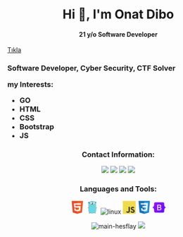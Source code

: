 <h1 align="center">Hi 👋, I'm Onat Dibo</h1>
<h4 align="center" >21 y/o Software Developer </h2>

<a href="https://github.com/main-hesflay?tab=repositories">Tıkla</a>

<h3 >Software Developer, Cyber Security, CTF Solver

my Interests:
- GO
- HTML
- CSS
- Bootstrap
- JS </h3>

<h3 align="center">Contact Information:</h2>
<p align="center">
  <a href="https://instagram.com/hesflay"><img src="https://img.shields.io/badge/instagram-E4405F.svg?style=for-the-badge&logo=instagram&logoColor=white"/></a>
  <a href="https://hesflay.medium.com/"><img src="https://img.shields.io/badge/medium-9146FF.svg?style=for-the-badge&logo=medium&logoColor=white"/></a>
  <a href="https://linkedin.com/in/onat-dibo-7205aa213"><img src="https://img.shields.io/badge/linkedin-0077B5.svg?style=for-the-badge&logo=linkedin&logoColor=white"/></a>
  <a href="https://twitter.com/hesflay"><img src="https://img.shields.io/badge/twitter-1DA1F2.svg?style=for-the-badge&logo=twitter&logoColor=white"/></a>
</p>

<h3 align="center">Languages and Tools:</h2>
<p align="center">
 
<img src="https://raw.githubusercontent.com/devicons/devicon/master/icons/html5/html5-original.svg" alt="html5" width="30" height="30"/>
<img src="https://raw.githubusercontent.com/devicons/devicon/master/icons/go/go-original.svg" alt="go" width="30" height="30"/>
<img src="https://www.vectorlogo.zone/logos/linux/linux-icon.svg" alt="linux" width="30" height="30"/>
<img src="https://raw.githubusercontent.com/devicons/devicon/master/icons/javascript/javascript-original.svg" alt="javascript" width="30" height="30"/>
<img src="https://raw.githubusercontent.com/devicons/devicon/master/icons/css3/css3-original.svg" alt="css3" width="30" height="30"/>
<img src="https://raw.githubusercontent.com/devicons/devicon/master/icons/bootstrap/bootstrap-original.svg" alt="bootstrap" width="30" height="30"/>

</p>

<p align="center">
 
<img src="https://github-readme-stats.vercel.app/api/top-langs/?username=main-hesflay&layout=compact&hide=html&theme=radical" alt="main-hesflay"/>
<img height="170em" src="https://github-readme-stats.vercel.app/api?username=main-hesflay&include_all_commits=true&count_private=true&show_icons=true&theme=radical"/>


</p>
